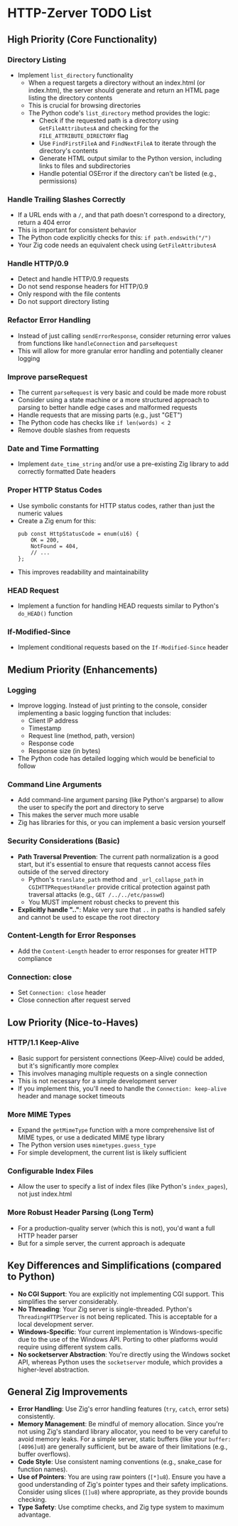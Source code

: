 # HTTP-Zerver TODO List

## High Priority (Core Functionality)

### Directory Listing
- Implement `list_directory` functionality
  - When a request targets a directory without an index.html (or index.htm), the server should generate and return an HTML page listing the directory contents
  - This is crucial for browsing directories
  - The Python code's `list_directory` method provides the logic:
    - Check if the requested path is a directory using `GetFileAttributesA` and checking for the `FILE_ATTRIBUTE_DIRECTORY` flag
    - Use `FindFirstFileA` and `FindNextFileA` to iterate through the directory's contents
    - Generate HTML output similar to the Python version, including links to files and subdirectories
    - Handle potential OSError if the directory can't be listed (e.g., permissions)

### Handle Trailing Slashes Correctly
- If a URL ends with a `/`, and that path doesn't correspond to a directory, return a 404 error
- This is important for consistent behavior
- The Python code explicitly checks for this: `if path.endswith("/")`
- Your Zig code needs an equivalent check using `GetFileAttributesA`

### Handle HTTP/0.9
- Detect and handle HTTP/0.9 requests
- Do not send response headers for HTTP/0.9
- Only respond with the file contents
- Do not support directory listing

### Refactor Error Handling
- Instead of just calling `sendErrorResponse`, consider returning error values from functions like `handleConnection` and `parseRequest`
- This will allow for more granular error handling and potentially cleaner logging

### Improve parseRequest
- The current `parseRequest` is very basic and could be made more robust
- Consider using a state machine or a more structured approach to parsing to better handle edge cases and malformed requests
- Handle requests that are missing parts (e.g., just "GET")
- The Python code has checks like `if len(words) < 2`
- Remove double slashes from requests

### Date and Time Formatting
- Implement `date_time_string` and/or use a pre-existing Zig library to add correctly formatted Date headers

### Proper HTTP Status Codes
- Use symbolic constants for HTTP status codes, rather than just the numeric values
- Create a Zig enum for this: 
  ```zig
  pub const HttpStatusCode = enum(u16) { 
      OK = 200, 
      NotFound = 404, 
      // ... 
  };
  ```
- This improves readability and maintainability

### HEAD Request
- Implement a function for handling HEAD requests similar to Python's `do_HEAD()` function

### If-Modified-Since
- Implement conditional requests based on the `If-Modified-Since` header

## Medium Priority (Enhancements)

### Logging
- Improve logging. Instead of just printing to the console, consider implementing a basic logging function that includes:
  - Client IP address
  - Timestamp
  - Request line (method, path, version)
  - Response code
  - Response size (in bytes)
- The Python code has detailed logging which would be beneficial to follow

### Command Line Arguments
- Add command-line argument parsing (like Python's argparse) to allow the user to specify the port and directory to serve
- This makes the server much more usable
- Zig has libraries for this, or you can implement a basic version yourself

### Security Considerations (Basic)
- **Path Traversal Prevention**: The current path normalization is a good start, but it's essential to ensure that requests cannot access files outside of the served directory
  - Python's `translate_path` method and `_url_collapse_path` in `CGIHTTPRequestHandler` provide critical protection against path traversal attacks (e.g., `GET /../../etc/passwd`)
  - You MUST implement robust checks to prevent this
- **Explicitly handle ".."**: Make very sure that `..` in paths is handled safely and cannot be used to escape the root directory

### Content-Length for Error Responses
- Add the `Content-Length` header to error responses for greater HTTP compliance

### Connection: close
- Set `Connection: close` header
- Close connection after request served

## Low Priority (Nice-to-Haves)

### HTTP/1.1 Keep-Alive
- Basic support for persistent connections (Keep-Alive) could be added, but it's significantly more complex
- This involves managing multiple requests on a single connection
- This is not necessary for a simple development server
- If you implement this, you'll need to handle the `Connection: keep-alive` header and manage socket timeouts

### More MIME Types
- Expand the `getMimeType` function with a more comprehensive list of MIME types, or use a dedicated MIME type library
- The Python version uses `mimetypes.guess_type`
- For simple development, the current list is likely sufficient

### Configurable Index Files
- Allow the user to specify a list of index files (like Python's `index_pages`), not just index.html

### More Robust Header Parsing (Long Term)
- For a production-quality server (which this is not), you'd want a full HTTP header parser
- But for a simple server, the current approach is adequate

## Key Differences and Simplifications (compared to Python)

- **No CGI Support**: You are explicitly not implementing CGI support. This simplifies the server considerably.
- **No Threading**: Your Zig server is single-threaded. Python's `ThreadingHTTPServer` is not being replicated. This is acceptable for a local development server.
- **Windows-Specific**: Your current implementation is Windows-specific due to the use of the Windows API. Porting to other platforms would require using different system calls.
- **No socketserver Abstraction**: You're directly using the Windows socket API, whereas Python uses the `socketserver` module, which provides a higher-level abstraction.

## General Zig Improvements

- **Error Handling**: Use Zig's error handling features (`try`, `catch`, error sets) consistently.
- **Memory Management**: Be mindful of memory allocation. Since you're not using Zig's standard library allocator, you need to be very careful to avoid memory leaks. For a simple server, static buffers (like your `buffer: [4096]u8`) are generally sufficient, but be aware of their limitations (e.g., buffer overflows).
- **Code Style**: Use consistent naming conventions (e.g., snake_case for function names).
- **Use of Pointers**: You are using raw pointers (`[*]u8`). Ensure you have a good understanding of Zig's pointer types and their safety implications. Consider using slices (`[]u8`) where appropriate, as they provide bounds checking.
- **Type Safety**: Use comptime checks, and Zig type system to maximum advantage.